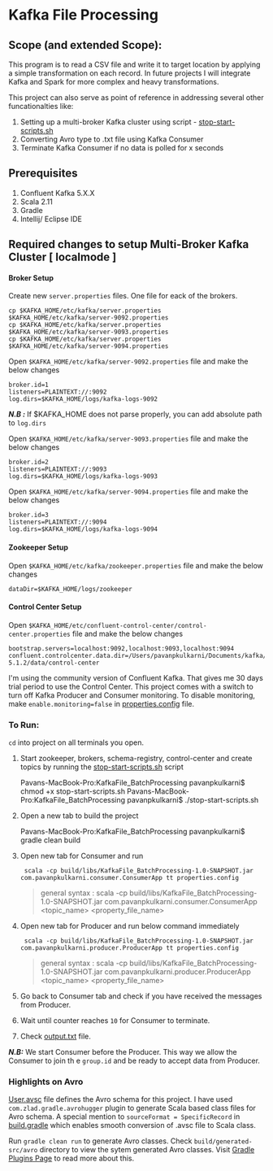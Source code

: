 # Kafka File Processing 

## Scope (and extended Scope):

This program is to read a CSV file and write it to target location by applying a simple transformation on each record. In future projects I will integrate Kafka and Spark for more complex and heavy transformations. 

This project can also serve as point of reference in addressing several other funcationalties like:
1. Setting up a multi-broker Kafka cluster using script - [stop-start-scripts.sh](https://github.com/pavanpkulkarni/KafkaFile_BatchProcessing/blob/master/stop-start-scripts.sh)
2. Converting Avro type to .txt file using Kafka Consumer
3. Terminate Kafka Consumer if no data is polled for x seconds  

## Prerequisites
1. Confluent Kafka 5.X.X
2. Scala 2.11
4. Gradle
3. Intellij/ Eclipse IDE

## Required changes to setup Multi-Broker Kafka Cluster [ localmode ]

#### Broker Setup
Create new `server.properties` files. One file for eack of the brokers.

    cp $KAFKA_HOME/etc/kafka/server.properties $KAFKA_HOME/etc/kafka/server-9092.properties   
    cp $KAFKA_HOME/etc/kafka/server.properties $KAFKA_HOME/etc/kafka/server-9093.properties   
    cp $KAFKA_HOME/etc/kafka/server.properties $KAFKA_HOME/etc/kafka/server-9094.properties 

Open `$KAFKA_HOME/etc/kafka/server-9092.properties` file and make the below changes
  
    broker.id=1  
    listeners=PLAINTEXT://:9092  
    log.dirs=$KAFKA_HOME/logs/kafka-logs-9092  

***N.B :*** If $KAFKA_HOME does not parse properly, you can add absolute path to `log.dirs`

Open `$KAFKA_HOME/etc/kafka/server-9093.properties` file and make the below changes

    broker.id=2  
    listeners=PLAINTEXT://:9093  
    log.dirs=$KAFKA_HOME/logs/kafka-logs-9093

Open `$KAFKA_HOME/etc/kafka/server-9094.properties` file and make the below changes

    broker.id=3  
    listeners=PLAINTEXT://:9094  
    log.dirs=$KAFKA_HOME/logs/kafka-logs-9094

#### Zookeeper Setup
Open `$KAFKA_HOME/etc/kafka/zookeeper.properties` file and make the below changes

    dataDir=$KAFKA_HOME/logs/zookeeper

#### Control Center Setup
Open `$KAFKA_HOME/etc/confluent-control-center/control-center.properties` file and make the below changes

    bootstrap.servers=localhost:9092,localhost:9093,localhost:9094
    confluent.controlcenter.data.dir=/Users/pavanpkulkarni/Documents/kafka/confluent-5.1.2/data/control-center

I'm using the community version of Confluent Kafka. That gives me 30 days trial period to use the Control Center. This project comes with a switch to turn off Kafka Producer and Consumer monitoring. To disable monitoring, make `enable.monitoring=false` in [properties.config](https://github.com/pavanpkulkarni/KafkaFile_BatchProcessing/blob/master/properties.config) file.


### To Run:

`cd` into project on all terminals you open.

1. Start zookeeper, brokers, schema-registry, control-center and create topics by running the [stop-start-scripts.sh](https://github.com/pavanpkulkarni/KafkaFile_BatchProcessing/blob/master/stop-start-scripts.sh) script
    
    Pavans-MacBook-Pro:KafkaFile_BatchProcessing pavanpkulkarni$ chmod +x stop-start-scripts.sh
    Pavans-MacBook-Pro:KafkaFile_BatchProcessing pavanpkulkarni$ ./stop-start-scripts.sh

2. Open a new tab to build the project  

    Pavans-MacBook-Pro:KafkaFile_BatchProcessing pavanpkulkarni$ gradle clean build

3. Open new tab for Consumer and run 

        scala -cp build/libs/KafkaFile_BatchProcessing-1.0-SNAPSHOT.jar com.pavanpkulkarni.consumer.ConsumerApp tt properties.config

    >general syntax : scala -cp build/libs/KafkaFile_BatchProcessing-1.0-SNAPSHOT.jar com.pavanpkulkarni.consumer.ConsumerApp <topic_name> <property_file_name>

4. Open new tab for Producer and run below command immediately

        scala -cp build/libs/KafkaFile_BatchProcessing-1.0-SNAPSHOT.jar com.pavanpkulkarni.producer.ProducerApp tt properties.config

    >general syntax : scala -cp build/libs/KafkaFile_BatchProcessing-1.0-SNAPSHOT.jar com.pavanpkulkarni.producer.ProducerApp <topic_name> <property_file_name> 

5. Go back to Consumer tab and check if you have received the messages from Producer.
6. Wait until counter reaches `10` for Consumer to terminate.
7. Check [output.txt](https://github.com/pavanpkulkarni/KafkaFile_BatchProcessing/blob/master/output.txt) file.

***N.B:*** We start Consumer before the Producer. This way we allow the Consumer to join th e `group.id` and be ready to accept data from Producer.

### Highlights on Avro 

[User.avsc](https://github.com/pavanpkulkarni/KafkaFile_BatchProcessing/blob/master/src/main/avro/com/pavanpkulkarni/schema/User.avsc) file defines the Avro schema for this project. I have used `com.zlad.gradle.avrohugger` plugin to generate Scala based class files for Avro schema. A special mention to `sourceFormat = SpecificRecord` in [build.gradle](https://github.com/pavanpkulkarni/KafkaFile_BatchProcessing/blob/master/build.gradle) which enables smooth conversion of .avsc file to Scala class. 

Run `gradle clean run` to generate Avro classes. Check `build/generated-src/avro` directory to view the sytem generated Avro classes. Visit [Gradle Plugins Page](https://plugins.gradle.org/plugin/com.zlad.gradle.avrohugger) to read more about this.
